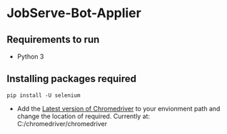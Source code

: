 # JobServe-Bot-Applier


## Requirements to run

* Python 3 

## Installing packages required

```
pip install -U selenium
```

* Add the <a href="http://chromedriver.chromium.org/downloads">Latest version of Chromedriver</a> to your envionment path and change the location of required. Currently at: C:/chromedriver/chromedriver 




